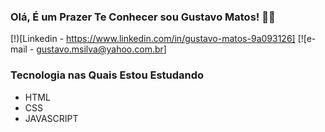 ### Olá, É um Prazer Te Conhecer sou Gustavo Matos! 👨‍💻
[!)[Linkedin - https://www.linkedin.com/in/gustavo-matos-9a093126]
[![e-mail - gustavo.msilva@yahoo.com.br]

### Tecnologia nas Quais Estou Estudando 
* HTML
* CSS
* JAVASCRIPT
